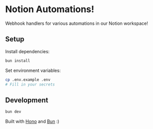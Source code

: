 # Notion Automations!

Webhook handlers for various automations in our Notion workspace!

## Setup

Install dependencies:

```bash
bun install
```

Set environment variables:

```bash
cp .env.example .env
# Fill in your secrets
```

## Development

```bash
bun dev
```

Built with [Hono](https://hono.dev/) and [Bun](https://bun.sh/) :)
